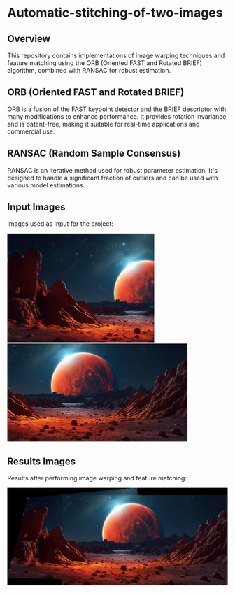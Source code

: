 # Automatic-stitching-of-two-images

## Overview
This repository contains implementations of image warping techniques and feature matching using the ORB (Oriented FAST and Rotated BRIEF) algorithm, combined with RANSAC for robust estimation.

## ORB (Oriented FAST and Rotated BRIEF)
ORB is a fusion of the FAST keypoint detector and the BRIEF descriptor with many modifications to enhance performance. It provides rotation invariance and is patent-free, making it suitable for real-time applications and commercial use.

## RANSAC (Random Sample Consensus)
RANSAC is an iterative method used for robust parameter estimation. It's designed to handle a significant fraction of outliers and can be used with various model estimations.

## Input Images
Images used as input for the project:

![Input Image 1](images/image1.png)
![Input Image 2](images/image2.png)

## Results Images
Results after performing image warping and feature matching:

![Result Image](images/panorama_test.jpg)
